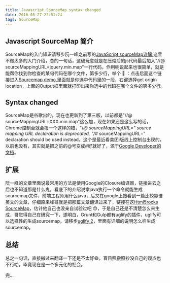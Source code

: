 ```yaml
---
title: Javascript SourceMap syntax changed
date: 2016-05-27 22:51:24
tags: SourceMap
---
```


## Javascript SourceMap 简介

SourceMap的入门知识请移步阮一峰之前写的[JavaScript sourceMap详解](https://www.ruanyifeng.com/blog/2013/01/javascript_source_map.html),这里不做太多的入门介绍，总的一句话，这破玩意就是在压缩后的js代码最后加入"//@ sourceMappingURL=jquery.min.map"一行代码，作用呢说起来也很简单，就是能帮你找到你检查的某句代码在哪个文件，第多少行，举个 🌰 ：点击后面这个链接进入[Sourcemap demo](https://www.thecssninja.com/demo/source_mapping/),里面就是你选中代码里的一段，右键选择get origin location，上面的Output框里面就打印出来你选中的代码在哪个文件的第多少行。

## Syntax changed

SourceMap是谷歌出的，现在也更新到了第三版，以前都是"//@ sourceMappingURL=XXX.min.map"这么加，现在如果还是这么写的话，Chrome控制台就会报一个这样的错，"/*@ sourceMappingURL=" source mapping URL declaration is deprecated, "/*# sourceMappingURL=" declaration should be used instead。这个是最近看美团i版线上控制台出现的，以前也没有，其实就是把之前的@号变成#好就好了，源于[Google Developer的文档](https://developers.google.com/web/updates/2013/06/sourceMappingURL-and-sourceURL-syntax-changed)。

## 扩展

阮一峰的文章里面说最常用的方法是使用Google的Closure编译器，链接进去之后也不知道那是什么鬼，看底下的介绍说拿java执行一个命令就能生成sourcemap文件，前端工程师用什么java，后又在google上搜看到一篇比较靠谱英文的文章，仔细原来峰哥就是把那篇文章翻译过来了，链接在这[Html5rocks SourceMap](https://www.html5rocks.com/en/tutorials/developertools/sourcemaps/#toc-howgenerate)，估计他自己也没亲自试验过吧 😓，于是自己还是不清楚怎么来生成，哥觉得自己在研究一下，遂明白，Grunt和Gulp都有uglify的插件，uglify可以选择性的生成sourcemap，请移步[uglify 2](https://github.com/mishoo/UglifyJS2#the-simple-way)，里面有详细的说明怎么样生成sourcemap。

## 总结

总之一句话，直接搬过来翻译一下还是不太好😄，盲目照搬照抄没自己的观点也不行哈，毕竟现在是一个多元化的社会。


完...


